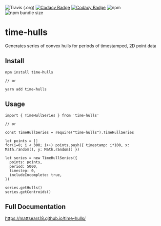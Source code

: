 ![Travis (.org)](https://img.shields.io/travis/mattsears18/time-hulls.svg)
[![Codacy Badge](https://api.codacy.com/project/badge/Grade/02990d92270f487dbfdb915bc01c1e30)](https://www.codacy.com/app/mattsears18/time-hulls?utm_source=github.com&utm_medium=referral&utm_content=mattsears18/time-hulls&utm_campaign=Badge_Grade)
[![Codacy Badge](https://api.codacy.com/project/badge/Coverage/02990d92270f487dbfdb915bc01c1e30)](https://www.codacy.com/app/mattsears18/time-hulls?utm_source=github.com&utm_medium=referral&utm_content=mattsears18/time-hulls&utm_campaign=Badge_Coverage)
![npm](https://img.shields.io/npm/v/time-hulls.svg)
![npm bundle size](https://img.shields.io/bundlephobia/min/time-hulls.svg)

# time-hulls

Generates series of convex hulls for periods of timestamped, 2D point data

## Install

    npm install time-hulls

    // or

    yarn add time-hulls

## Usage

    import { TimeHullSeries } from 'time-hulls'

    // or

    const TimeHullSeries = require("time-hulls").TimeHullSeries

    let points = []
    for(i=0; i < 300; i++) points.push({ timestamp: i*100, x: Math.random(), y: Math.random() })

    let series = new TimeHullSeries({
      points: points,
      period: 5000,
      timestep: 0,
      includeIncomplete: true,
    })

    series.getHulls()
    series.getCentroids()

## Full Documentation

<https://mattsears18.github.io/time-hulls/>
